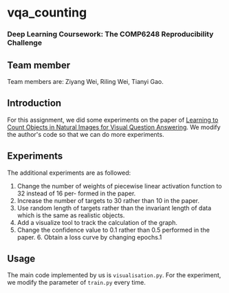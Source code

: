 # vqa_counting
### Deep Learning Coursework: The COMP6248 Reproducibility Challenge

## Team member
Team members are: Ziyang Wei, Riling Wei, Tianyi Gao.

## Introduction
For this assignment, we did some experiments on the paper of  [Learning to Count Objects in Natural Images for Visual Question Answering](https://openreview.net/forum?id=B12Js_yRb).
We modify the author's code so that we can do more experiments.

## Experiments
 The additional experiments are as followed:
1. Change the number of weights of piecewise linear activation function to 32 instead of 16 per- formed in the paper.
2. Increase the number of targets to 30 rather than 10 in the paper.
3. Use random length of targets rather than the invariant length of data which is the same as realistic objects.
4. Add a visualize tool to track the calculation of the graph.
5. Change the confidence value to 0.1 rather than 0.5 performed in the paper. 6. Obtain a loss curve by changing epochs.1

## Usage
The main code implemented by us is `visualisation.py`.
For the experiment, we modify the parameter of `train.py` every time.

